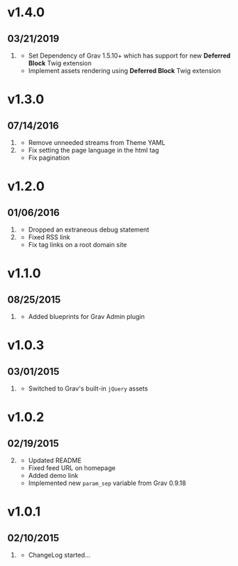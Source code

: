 # v1.4.0
## 03/21/2019

1. [](#new)
    * Set Dependency of Grav 1.5.10+ which has support for new **Deferred Block** Twig extension
    * Implement assets rendering using **Deferred Block** Twig extension 
    
# v1.3.0
## 07/14/2016

1. [](#improved)
    * Remove unneeded streams from Theme YAML
1. [](#bugfix)
    * Fix setting the page language in the html tag
    * Fix pagination
    
# v1.2.0
## 01/06/2016

1. [](#improved)
    * Dropped an extraneous debug statement
1. [](#bugfix)
	* Fixed RSS link
	* Fix tag links on a root domain site

# v1.1.0
## 08/25/2015

1. [](#improved)
    * Added blueprints for Grav Admin plugin

# v1.0.3
## 03/01/2015

1. [](#improved)
    * Switched to Grav's built-in `jQuery` assets

# v1.0.2
## 02/19/2015

2. [](#improved)
	* Updated README
	* Fixed feed URL on homepage
	* Added demo link
    * Implemented new `param_sep` variable from Grav 0.9.18

# v1.0.1
## 02/10/2015

1. [](#new)
    * ChangeLog started...
